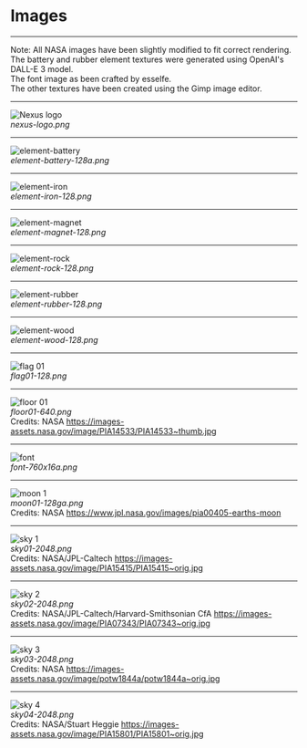 # Images

---

Note: All NASA images have been slightly modified to fit correct rendering.  
The battery and rubber element textures were generated using OpenAI's DALL-E 3 model.  
The font image as been crafted by esselfe.  
The other textures have been created using the Gimp image editor.  

---

![Nexus logo](nexus-logo.png)  
*nexus-logo.png*  

---

![element-battery](element-battery-128a.png)  
*element-battery-128a.png*  

---

![element-iron](element-iron-128.png)  
*element-iron-128.png*  

---

![element-magnet](element-magnet-128.png)  
*element-magnet-128.png*  

---

![element-rock](element-rock-128.png)  
*element-rock-128.png*  

---

![element-rubber](element-rubber-128.png)  
*element-rubber-128.png*  

---

![element-wood](element-wood-128.png)  
*element-wood-128.png*  

---

![flag 01](flag01-128.png)  
*flag01-128.png*  

---

![floor 01](floor01-640.png)  
*floor01-640.png*  
Credits: NASA https://images-assets.nasa.gov/image/PIA14533/PIA14533~thumb.jpg  

---

![font](font-760x16a.png)  
*font-760x16a.png*  

---

![moon 1](moon01-128ga.png)  
*moon01-128ga.png*  
Credits: NASA https://www.jpl.nasa.gov/images/pia00405-earths-moon  

---

![sky 1](sky01-2048.png)  
*sky01-2048.png*  
Credits: NASA/JPL-Caltech https://images-assets.nasa.gov/image/PIA15415/PIA15415~orig.jpg  

---

![sky 2](sky02-2048.png)  
*sky02-2048.png*  
Credits: NASA/JPL-Caltech/Harvard-Smithsonian CfA https://images-assets.nasa.gov/image/PIA07343/PIA07343~orig.jpg  

---

![sky 3](sky03-2048.png)  
*sky03-2048.png*  
Credits: NASA https://images-assets.nasa.gov/image/potw1844a/potw1844a~orig.jpg  

---

![sky 4](sky04-2048.png)  
*sky04-2048.png*  
Credits: NASA/Stuart Heggie https://images-assets.nasa.gov/image/PIA15801/PIA15801~orig.jpg  
